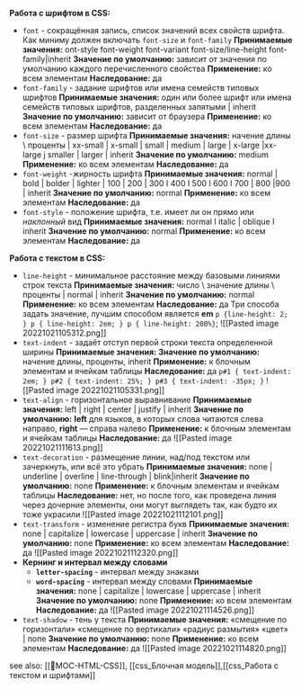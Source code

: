 **Работа с шрифтом в CSS:**
- `font` - сокращённая запись, список значений всех свойств шрифта. Как миниму должен включать `font-size` и `font-family` 
	**Принимаемые значения:** ont-style font-weight font-variant font-size/line-height font-family|inherit
	**Значение по умолчанию:** зависит от значения по умолчанию каждого перечисленного свойства
	**Применение:** ко всем элементам
	**Наследование:** да
- `font-family` - задание шрифтов или имена семейств типовых шрифтов
	**Принимаемые значения:** один или более шрифт или имена семейств типовых шрифтов, разделенных запятыми | inherit
	**Значение по умолчанию:** зависит от браузера
	**Применение:** ко всем элементам
	**Наследование:** да
- `font-size` - размер шрифта
	**Принимаемые значения:** начение длины \ проценты | xx-small | x-small | small | medium | large | x-large |xx-large j smaller | larger | inherit
	**Значение по умолчанию:** medium
	**Применение:** ко всем элементам
	**Наследование:** да
- `font-weight` -жирность шрифта
	**Принимаемые значения:** normal | bold | bolder | lighter | 100 | 200 | 300 I 400 I 500 I 600 I 700 | 800 |900 | inherit
	**Значение по умолчанию:** normal
	**Применение:** ко всем элементам
	**Наследование:** да
- `font-style` - положение шрифта, т.е. имеет ли он прямо или *наклонный* вид
	**Принимаемые значения:** normal I italic | oblique I inherit
	**Значение по умолчанию:** normal
	**Применение:** ко всем элементам
	**Наследование:** да

**Работа с текстом в CSS:**
- `line-height` - минимальное расстояние между базовыми линиями строк текста
	**Принимаемые значения:** число \ значение длины \ проценты | normal | inherit 
	**Значение по умолчанию:** normal 
	**Применение:** ко всем элементам 
	**Наследование:** да
	Три способа задать значение, лучшим способом является **em**
	`p {line-height: 2; } р { line-height: 2em; } р { line-height: 200%}`;
	![[Pasted image 20221021105312.png]]
- `text-indent` - задаёт отступ первой строки текста определенной ширины
	**Принимаемые значения:**
	**Значение по умолчанию:** начение длины, проценты, inherit
	**Применение:** к блочным элементам и ячейкам таблицы
	**Наследование:** да
	`р#1 { text-indent: 2em; } р#2 { text-indent: 25%; } р#3 { text-indent: -35рх; }`
	![[Pasted image 20221021105331.png]]
- `text-align` - горизонтальное выравнивание
	**Принимаемые значения:** left | right | center | justify | inherit
	**Значение по умолчанию:** **left** для языков, в которых слова читаются слева направо, **right** — справа налево
	**Применение:** к блочным элементам и ячейкам таблицы
	**Наследование:** да
	![[Pasted image 20221021111613.png]]
- `text-decoration` - размещение линии, над/под текстом или зачеркнуть, или всё это убрать
	**Принимаемые значения:** none | underline | overline | line-through | blink|inherit
	**Значение по умолчанию:** none
	**Применение:** к блочным элементам и ячейкам таблицы
	**Наследование:** нет, но после того, как проведена линия через дочерние элементы, они могут выглядеть так, как будто их тоже украсили
	![[Pasted image 20221021112101.png]]
- `text-transform` - изменение регистра букв
	**Принимаемые значения:** none | capitalize | lowercase | uppercase | inherit
	**Значение по умолчанию:** none
	**Применение:** ко всем элементам
	**Наследование:** да
	![[Pasted image 20221021112320.png]]
- **Кернинг и интервал между словами**
	- **`letter-spacing`** - интервал между знаками
	- **`word-spacing`** - интервал между словами
	**Принимаемые значения:** none | capitalize | lowercase | uppercase | inherit
	**Значение по умолчанию:** none
	**Применение:** ко всем элементам
	**Наследование:** да
	![[Pasted image 20221021114526.png]]
- `text-shadow` - тень у текста
	**Принимаемые значения:** «смещение по горизонтали» «смещение по вертикали» «радиус размытия» «цвет» | попе
	**Значение по умолчанию:** none
	**Применение:** ко всем элементам
	**Наследование:** да
		![[Pasted image 20221021114820.png]]


see also: [[📙MOC-HTML-CSS]], [[css_Блочная модель]],[[css_Работа с текстом и шрифтами]]